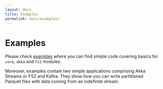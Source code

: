 ```yaml
---
layout: docs
title: Examples
permalink: docs/examples/
---
```


# Examples

Please check [examples](https://github.com/mjakubowski84/parquet4s/blob/master/examples) where you can find simple code covering basics for `core`, `akka` and `fs2` modules.

Moreover, examples contain two simple applications comprising Akka Streams or FS2 and Kafka. They show how you can write partitioned Parquet files with data coming from an indefinite stream.
